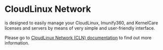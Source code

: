 # CloudLinux Network


is designed to easily manage your CloudLinux, Imunify360, and KernelCare licenses and servers by means of very simple and user-friendly interface.

Please go to [CloudLinux Network (CLN) documentation](https://docs.cln.cloudlinux.com/index.html?introduction.htm) to find out more information.


